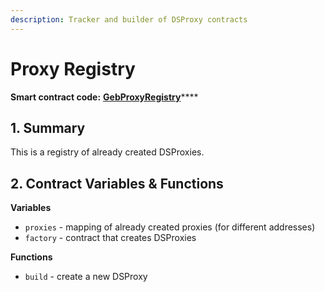 ```yaml
---
description: Tracker and builder of DSProxy contracts
---
```


# Proxy Registry

**Smart contract code:** [**GebProxyRegistry**](https://github.com/reflexer-labs/geb-proxy-registry/blob/master/src/GebProxyRegistry.sol)****

## 1. Summary <a href="#1-introduction-summary" id="1-introduction-summary"></a>

This is a registry of already created DSProxies.

## 2. Contract Variables & Functions <a href="#2-contract-details" id="2-contract-details"></a>

**Variables**

* `proxies` - mapping of already created proxies (for different addresses)
* `factory` - contract that creates DSProxies

**Functions**

* `build` - create a new DSProxy
